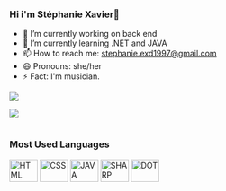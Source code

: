 ### Hi i'm Stéphanie Xavier👋



- 🔭 I’m currently working on back end
- 🌱 I’m currently learning .NET and JAVA
- 📫 How to reach me: stephanie.exd1997@gmail.com
- 😄 Pronouns: she/her
- ⚡ Fact: I'm musician. 



<div style="display: inline-block"> 
  <a href="https://www.instagram.com/edoardaste/" target="_blank"><img src="https://img.shields.io/badge/Instagram-E4405F?style=for-the-badge&logo=instagram&logoColor=white" target="_blank"></a>
  
<a href="https://www.linkedin.com/in/st%C3%A9phanie-eduarda-xavier-dias-b281271ba/" target="_blank"><img src="https://img.shields.io/badge/LinkedIn-0077B5?style=for-the-badge&logo=linkedin&logoColor=white" target="_blank"></a>
 
</div>

<div>
<h3>Most Used Languages</h3>

<img src="https://cdn.jsdelivr.net/gh/devicons/devicon/icons/html5/html5-plain-wordmark.svg" height="40" width="50"  aling="center" alt="HTML"/>

<img src="https://cdn.jsdelivr.net/gh/devicons/devicon/icons/css3/css3-plain-wordmark.svg"  height="40" width="50"  aling="center" alt="CSS"/>

<img src="https://cdn.jsdelivr.net/gh/devicons/devicon/icons/java/java-original-wordmark.svg" height="40" width="50"   aling="center" alt="JAVA"/>

<img  src="https://cdn.jsdelivr.net/gh/devicons/devicon/icons/csharp/csharp-original.svg" height="40" width="50"   aling="center" alt="SHARP"/>

<img  src="https://cdn.jsdelivr.net/gh/devicons/devicon/icons/dot-net/dot-net-plain-wordmark.svg" height="40" width="50"  aling="center" alt="DOT"/>

</div>
